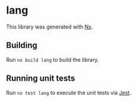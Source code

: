 # lang

This library was generated with [Nx](https://nx.dev).

## Building

Run `nx build lang` to build the library.

## Running unit tests

Run `nx test lang` to execute the unit tests via [Jest](https://jestjs.io).
